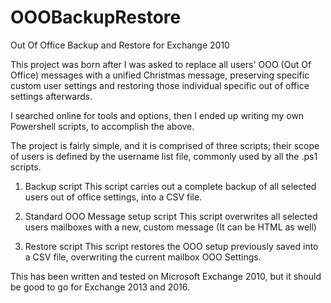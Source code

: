 # OOOBackupRestore
Out Of Office Backup and Restore for Exchange 2010

This project was born after I was asked to replace all users' OOO (Out Of Office) messages with a unified Christmas message, preserving specific custom user settings and restoring those individual specific out of office settings afterwards.

I searched online for tools and options, then I ended up writing my own Powershell scripts, to accomplish the above.

The project is fairly simple, and it is comprised of three scripts; their scope of users is defined by the username list file, commonly used by all the .ps1 scripts.

1) Backup script
This script carries out a complete backup of all selected users out of office settings, into a CSV file.

2) Standard OOO Message setup script
This script overwrites all selected users mailboxes with a new, custom message (It can be HTML as well)

3) Restore script
This script restores the OOO setup previously saved into a CSV file, overwriting the current mailbox OOO Settings.

This has been written and tested on Microsoft Exchange 2010, but it should be good to go for Exchange 2013 and 2016.
